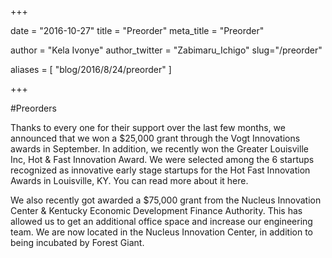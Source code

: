 +++

date = "2016-10-27" title = "Preorder" meta_title = "Preorder"

author = "Kela Ivonye" author_twitter = "Zabimaru_Ichigo" slug="/preorder"

aliases = [ "blog/2016/8/24/preorder" ]

+++

#Preorders

Thanks to every one for their support over the last few months, we announced that we won a $25,000 grant through the Vogt Innovations awards in September. In addition, we recently won the Greater Louisville Inc, Hot & Fast Innovation Award. We were selected among the 6 startups recognized as innovative early stage startups for the Hot Fast Innovation Awards in Louisville, KY. You can read more about it here.

We also recently got awarded a $75,000 grant from the Nucleus Innovation Center & Kentucky Economic Development Finance Authority. This has allowed us to get an additional office space and increase our engineering team. We are now located in the Nucleus Innovation Center, in addition to being incubated by Forest Giant.
